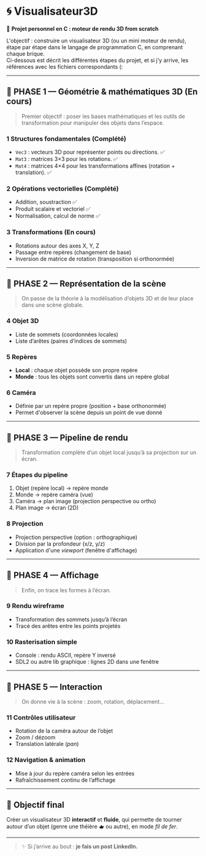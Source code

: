 # 🌀 Visualisateur3D  
🎯 **Projet personnel en C : moteur de rendu 3D from scratch**
 
L'objectif : construire un visualisateur 3D (ou un mini moteur de rendu), étape par étape dans le langage de programmation C, en comprenant chaque brique.  
Ci-dessous est décrit les différentes étapes du projet, et si j'y arrive, les références avec les fichiers correspondants (:

---

## 🔹 PHASE 1 — **Géométrie & mathématiques 3D** (En cours)

> Premier objectif : poser les bases mathématiques et les outils de transformation pour manipuler des objets dans l’espace.

### 1 Structures fondamentales (Complété)
- `Vec3` : vecteurs 3D pour représenter points ou directions. ✅
- `Mat3` : matrices 3×3 pour les rotations. ✅
- `Mat4` : matrices 4×4 pour les transformations affines (rotation + translation). ✅

### 2 Opérations vectorielles (Complété)
- Addition, soustraction ✅
- Produit scalaire et vectoriel ✅
- Normalisation, calcul de norme ✅

### 3 Transformations (En cours)
- Rotations autour des axes X, Y, Z
- Passage entre repères (changement de base)
- Inversion de matrice de rotation (transposition si orthonormée)

---

## 🔹 PHASE 2 — **Représentation de la scène**

> On passe de la théorie à la modélisation d’objets 3D et de leur place dans une scène globale.

### 4 Objet 3D
- Liste de sommets (coordonnées locales)
- Liste d’arêtes (paires d’indices de sommets)

### 5 Repères
- **Local** : chaque objet possède son propre repère
- **Monde** : tous les objets sont convertis dans un repère global

### 6 Caméra
- Définie par un repère propre (position + base orthonormée)
- Permet d'observer la scène depuis un point de vue donné

---

## 🔹 PHASE 3 — **Pipeline de rendu**

> Transformation complète d’un objet local jusqu’à sa projection sur un écran.

### 7 Étapes du pipeline
1. Objet (repère local) → repère monde  
2. Monde → repère caméra (vue)  
3. Caméra → plan image (projection perspective ou ortho)  
4. Plan image → écran (2D)

### 8 Projection
- Projection perspective (option : orthographique)
- Division par la profondeur (x/z, y/z)
- Application d'une *viewport* (fenêtre d'affichage)

---

## 🔹 PHASE 4 — **Affichage**

> Enfin, on trace les formes à l’écran. 

### 9 Rendu wireframe
- Transformation des sommets jusqu’à l’écran
- Tracé des arêtes entre les points projetés

### 10 Rasterisation simple
- Console : rendu ASCII, repère Y inversé
- SDL2 ou autre lib graphique : lignes 2D dans une fenêtre

---

## 🔹 PHASE 5 — **Interaction**

> On donne vie à la scène : zoom, rotation, déplacement…

### 11 Contrôles utilisateur
- Rotation de la caméra autour de l’objet
- Zoom / dézoom
- Translation latérale (*pan*)

### 12 Navigation & animation
- Mise à jour du repère caméra selon les entrées
- Rafraîchissement continu de l’affichage

---

## 🎉 Objectif final

Créer un visualisateur 3D **interactif** et **fluide**, qui permette de tourner autour d’un objet (genre une théière 🫖 ou autre), en mode *fil de fer*.

---

> ✨ Si j’arrive au bout : **je fais un post LinkedIn.**
















    
